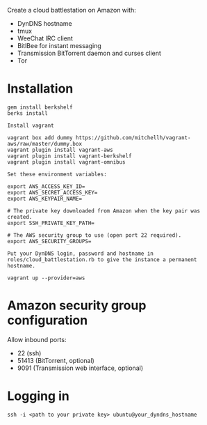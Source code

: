 Create a cloud battlestation on Amazon with:

* DynDNS hostname
* tmux
* WeeChat IRC client
* BitlBee for instant messaging
* Transmission BitTorrent daemon and curses client
* Tor

# Installation

```
gem install berkshelf
berks install

Install vagrant

vagrant box add dummy https://github.com/mitchellh/vagrant-aws/raw/master/dummy.box
vagrant plugin install vagrant-aws
vagrant plugin install vagrant-berkshelf
vagrant plugin install vagrant-omnibus

Set these environment variables:

export AWS_ACCESS_KEY_ID=
export AWS_SECRET_ACCESS_KEY=
export AWS_KEYPAIR_NAME=

# The private key downloaded from Amazon when the key pair was created.
export SSH_PRIVATE_KEY_PATH=

# The AWS security group to use (open port 22 required).
export AWS_SECURITY_GROUPS=

Put your DynDNS login, password and hostname in
roles/cloud_battlestation.rb to give the instance a permanent hostname.

vagrant up --provider=aws
```

# Amazon security group configuration

Allow inbound ports:

* 22 (ssh)
* 51413 (BitTorrent, optional)
* 9091 (Transmission web interface, optional)

# Logging in

```
ssh -i <path to your private key> ubuntu@your_dyndns_hostname
```

